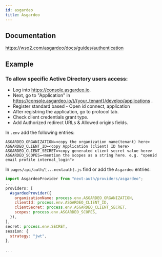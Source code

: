 ```yaml
---
id: asgardeo
title: Asgardeo
---
```


## Documentation

https://wso2.com/asgardeo/docs/guides/authentication


## Example

### To allow specific Active Directory users access:

- Log into https://console.asgardeo.io.
- Next, go to "Application" in https://console.asgardeo.io/t/{your_tenant}/develop/applications .
- Register standard based - Open id connect, application
- After registring the application, go to protocol tab.
- Check client credentials grant type.
- Add Authorized redirect URLs & Allowed origins fields.

In `.env` add the following entries:

```
ASGARDEO_ORGANIZATION=<copy the organization name(tenant) here>
ASGARDEO_CLIENT_ID=<copy Application (client) ID here>
ASGARDEO_CLIENT_SECRET=<copy generated client secret value here>
ASGARDEO_SCOPES=<mention the scopes as a string here. e.g. "openid email profile internal_login">
```

In `pages/api/auth/[...nextauth].js` find or add the `Asgardeo` entries:

```js
import AsgardeoProvider from "next-auth/providers/asgardeo";
...
providers: [
  AsgardeoProvider({
    organizationName: process.env.ASGARDEO_ORGANIZATION,
    clientId: process.env.ASGARDEO_CLIENT_ID,
    clientSecret: process.env.ASGARDEO_CLIENT_SECRET,
    scopes: process.env.ASGARDEO_SCOPES,
  }),
],
secret: process.env.SECRET,
session: {
  strategy: "jwt",
},
  
...
```
